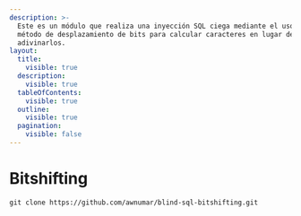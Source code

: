 ```yaml
---
description: >-
  Este es un módulo que realiza una inyección SQL ciega mediante el uso del
  método de desplazamiento de bits para calcular caracteres en lugar de
  adivinarlos.
layout:
  title:
    visible: true
  description:
    visible: true
  tableOfContents:
    visible: true
  outline:
    visible: true
  pagination:
    visible: false
---
```


# Bitshifting

```
git clone https://github.com/awnumar/blind-sql-bitshifting.git
```
